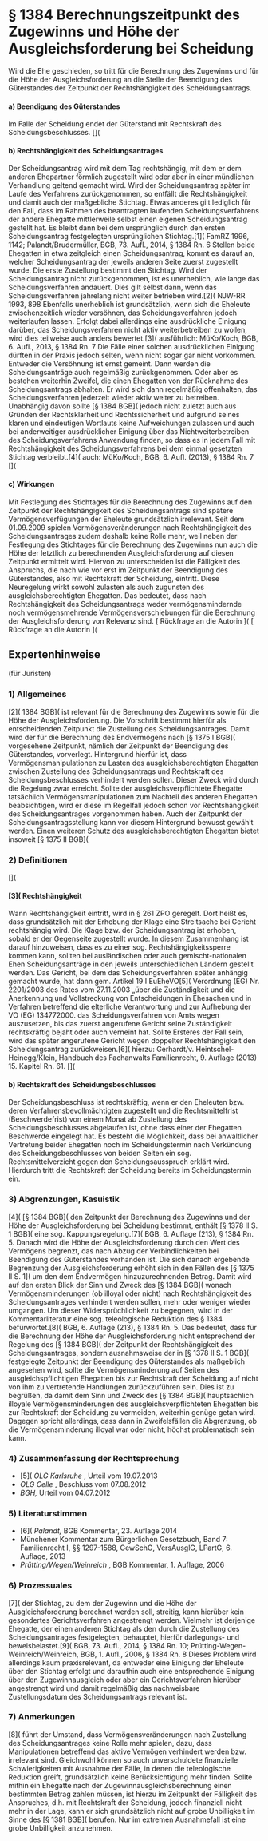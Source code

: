 # § 1384 Berechnungszeitpunkt des Zugewinns und Höhe der Ausgleichsforderung bei Scheidung
Wird die Ehe geschieden, so tritt für die Berechnung des Zugewinns und für die Höhe der Ausgleichsforderung an die Stelle der Beendigung des Güterstandes der Zeitpunkt der Rechtshängigkeit des Scheidungsantrags.
#### a) Beendigung des Güterstandes
Im Falle der Scheidung endet der Güterstand mit Rechtskraft des Scheidungsbeschlusses.
[](
#### b) Rechtshängigkeit des Scheidungsantrages
Der Scheidungsantrag wird mit dem Tag rechtshängig, mit dem er dem anderen Ehepartner förmlich zugestellt wird oder aber in einer mündlichen Verhandlung geltend gemacht wird.
Wird der Scheidungsantrag später im Laufe des Verfahrens zurückgenommen, so entfällt die Rechtshängigkeit und damit auch der maßgebliche Stichtag. Etwas anderes gilt lediglich für den Fall, dass im Rahmen des beantragten laufenden Scheidungsverfahrens der andere Ehegatte mittlerweile selbst einen eigenen Scheidungsantrag gestellt hat. Es bleibt dann bei dem ursprünglich durch den ersten Scheidungsantrag festgelegten ursprünglichen Stichtag.[1]( FamRZ 1996, 1142; Palandt/Brudermüller, BGB, 73. Aufl., 2014, § 1384 Rn. 6 Stellen beide Ehegatten in etwa zeitgleich einen Scheidungsantrag, kommt es darauf an, welcher Scheidungsantrag der jeweils anderen Seite zuerst zugestellt wurde. Die erste Zustellung bestimmt den Stichtag.
Wird der Scheidungsantrag nicht zurückgenommen, ist es unerheblich, wie lange das Scheidungsverfahren andauert. Dies gilt selbst dann, wenn das Scheidungsverfahren jahrelang nicht weiter betrieben wird.[2]( NJW-RR 1993, 898 Ebenfalls unerheblich ist grundsätzlich, wenn sich die Eheleute zwischenzeitlich wieder versöhnen, das Scheidungsverfahren jedoch weiterlaufen lassen. Erfolgt dabei allerdings eine ausdrückliche Einigung darüber, das Scheidungsverfahren nicht aktiv weiterbetreiben zu wollen, wird dies teilweise auch anders bewertet.[3]( ausführlich: MüKo/Koch, BGB, 6. Aufl., 2013, § 1384 Rn. 7 Die Fälle einer solchen ausdrücklichen Einigung dürften in der Praxis jedoch selten, wenn nicht sogar gar nicht vorkommen. Entweder die Versöhnung ist ernst gemeint. Dann werden die Scheidungsanträge auch regelmäßig zurückgenommen. Oder aber es bestehen weiterhin Zweifel, die einen Ehegatten von der Rücknahme des Scheidungsantrags abhalten. Er wird sich dann regelmäßig offenhalten, das Scheidungsverfahren jederzeit wieder aktiv weiter zu betreiben. Unabhängig davon sollte [§ 1384 BGB]( jedoch nicht zuletzt auch aus Gründen der Rechtsklarheit und Rechtssicherheit und aufgrund seines klaren und eindeutigen Wortlauts keine Aufweichungen zulassen und auch bei anderweitiger ausdrücklicher Einigung über das Nichtweiterbetreiben des Scheidungsverfahrens Anwendung finden, so dass es in jedem Fall mit Rechtshängigkeit des Scheidungsverfahrens bei dem einmal gesetzten Stichtag verbleibt.[4]( auch: MüKo/Koch, BGB, 6. Aufl. (2013), § 1384 Rn. 7
[](
#### c) Wirkungen
Mit Festlegung des Stichtages für die Berechnung des Zugewinns auf den Zeitpunkt der Rechtshängigkeit des Scheidungsantrags sind spätere Vermögensverfügungen der Eheleute grundsätzlich irrelevant. Seit dem 01.09.2009 spielen Vermögensveränderungen nach Rechtshängigkeit des Scheidungsantrages zudem deshalb keine Rolle mehr, weil neben der Festlegung des Stichtages für die Berechnung des Zugewinns nun auch die Höhe der letztlich zu berechnenden Ausgleichsforderung auf diesen Zeitpunkt ermittelt wird. Hiervon zu unterscheiden ist die Fälligkeit des Anspruchs, die nach wie vor erst im Zeitpunkt der Beendigung des Güterstandes, also mit Rechtskraft der Scheidung, eintritt.
Diese Neuregelung wirkt sowohl zulasten als auch zugunsten des ausgleichsberechtigten Ehegatten. Das bedeutet, dass nach Rechtshängigkeit des Scheidungsantrags weder vermögensmindernde noch vermögensmehrende Vermögensverschiebungen für die Berechnung der Ausgleichsforderung von Relevanz sind.
[ Rückfrage an die Autorin ]( [ Rückfrage an die Autorin ](
## Expertenhinweise
(für Juristen)
### 1) Allgemeines
[2]( 1384 BGB]( ist relevant für die Berechnung des Zugewinns sowie für die Höhe der Ausgleichsforderung. Die Vorschrift bestimmt hierfür als entscheidenden Zeitpunkt die Zustellung des Scheidungsantrages. Damit wird der für die Berechnung des Endvermögens nach [§ 1375 I BGB]( vorgesehene Zeitpunkt, nämlich der Zeitpunkt der Beendigung des Güterstandes, vorverlegt. Hintergrund hierfür ist, dass Vermögensmanipulationen zu Lasten des ausgleichsberechtigten Ehegatten zwischen Zustellung des Scheidungsantrags und Rechtskraft des Scheidungsbeschlusses verhindert werden sollen. Dieser Zweck wird durch die Regelung zwar erreicht. Sollte der ausgleichsverpflichtete Ehegatte tatsächlich Vermögensmanipulationen zum Nachteil des anderen Ehegatten beabsichtigen, wird er diese im Regelfall jedoch schon vor Rechtshängigkeit des Scheidungsantrages vorgenommen haben. Auch der Zeitpunkt der Scheidungsantragsstellung kann vor diesem Hintergrund bewusst gewählt werden. Einen weiteren Schutz des ausgleichsberechtigten Ehegatten bietet insoweit [§ 1375 II BGB](
### 2) Definitionen
[](
#### [3]( Rechtshängigkeit
Wann Rechtshängigkeit eintritt, wird in § 261 ZPO geregelt. Dort heißt es, dass grundsätzlich mit der Erhebung der Klage eine Streitsache bei Gericht rechtshängig wird. Die Klage bzw. der Scheidungsantrag ist erhoben, sobald er der Gegenseite zugestellt wurde.
In diesem Zusammenhang ist darauf hinzuweisen, dass es zu einer sog. Rechtshängigkeitssperre kommen kann, sollten bei ausländischen oder auch gemischt-nationalen Ehen Scheidungsanträge in den jeweils unterschiedlichen Ländern gestellt werden. Das Gericht, bei dem das Scheidungsverfahren später anhängig gemacht wurde, hat dann gem. Artikel 19 I EuEheVO[5]( Verordnung (EG) Nr. 2201/2003 des Rates vom 27.11.2003 „über die Zuständigkeit und die Anerkennung und Vollstreckung von Entscheidungen in Ehesachen und in Verfahren betreffend die elterliche Verantwortung und zur Aufhebung der VO (EG) 134772000. das Scheidungsverfahren von Amts wegen auszusetzen, bis das zuerst angerufene Gericht seine Zuständigkeit rechtskräftig bejaht oder auch verneint hat. Sollte Ersteres der Fall sein, wird das später angerufene Gericht wegen doppelter Rechtshängigkeit den Scheidungsantrag zurückweisen.[6]( hierzu: Gerhardt/v. Heintschel-Heinegg/Klein, Handbuch des Fachanwalts Familienrecht, 9. Auflage (2013) 15. Kapitel Rn. 61.
[](
#### b) Rechtskraft des Scheidungsbeschlusses
Der Scheidungsbeschluss ist rechtskräftig, wenn er den Eheleuten bzw. deren Verfahrensbevollmächtigten zugestellt und die Rechtsmittelfrist (Beschwerdefrist) von einem Monat ab Zustellung des Scheidungsbeschlusses abgelaufen ist, ohne dass einer der Ehegatten Beschwerde eingelegt hat.
Es besteht die Möglichkeit, dass bei anwaltlicher Vertretung beider Ehegatten noch im Scheidungstermin nach Verkündung des Scheidungsbeschlusses von beiden Seiten ein sog. Rechtsmittelverzicht gegen den Scheidungsausspruch erklärt wird. Hierdurch tritt die Rechtskraft der Scheidung bereits im Scheidungstermin ein.
### 3) Abgrenzungen, Kasuistik
[4]( [§ 1384 BGB]( den Zeitpunkt der Berechnung des Zugewinns und der Höhe der Ausgleichsforderung bei Scheidung bestimmt, enthält [§ 1378 II S. 1 BGB]( eine sog. Kappungsregelung.[7]( BGB, 6. Auflage (213), § 1384 Rn. 5. Danach wird die Höhe der Ausgleichsforderung durch den Wert des Vermögens begrenzt, das nach Abzug der Verbindlichkeiten bei Beendigung des Güterstandes vorhanden ist. Die sich danach ergebende Begrenzung der Ausgleichsforderung erhöht sich in den Fällen des [§ 1375 II S. 1]( um den dem Endvermögen hinzuzurechnenden Betrag.
Damit wird auf den ersten Blick der Sinn und Zweck des [§ 1384 BGB]( wonach Vermögensminderungen (ob illoyal oder nicht) nach Rechtshängigkeit des Scheidungsantrages verhindert werden sollen, mehr oder weniger wieder umgangen. Um dieser Widersprüchlichkeit zu begegnen, wird in der Kommentarliteratur eine sog. teleologische Reduktion des § 1384 befürwortet.[8]( BGB, 6. Auflage (213), § 1384 Rn. 5. Das bedeutet, dass für die Berechnung der Höhe der Ausgleichsforderung nicht entsprechend der Regelung des [§ 1384 BGB]( der Zeitpunkt der Rechtshängigkeit des Scheidungsantrages, sondern ausnahmsweise der in [§ 1378 II S. 1 BGB]( festgelegte Zeitpunkt der Beendigung des Güterstandes als maßgeblich angesehen wird, sollte die Vermögensminderung auf Seiten des ausgleichspflichtigen Ehegatten bis zur Rechtskraft der Scheidung auf nicht von ihm zu vertretende Handlungen zurückzuführen sein. Dies ist zu begrüßen, da damit dem Sinn und Zweck des [§ 1384 BGB]( hauptsächlich illoyale Vermögensminderungen des ausgleichsverpflichteten Ehegatten bis zur Rechtskraft der Scheidung zu vermeiden, weiterhin genüge getan wird. Dagegen spricht allerdings, dass dann in Zweifelsfällen die Abgrenzung, ob die Vermögensminderung illoyal war oder nicht, höchst problematisch sein kann.
### 4) Zusammenfassung der Rechtsprechung
* [5]( _OLG Karlsruhe_ , Urteil vom 19.07.2013
* _OLG Celle_ , Beschluss vom 07.08.2012
* _BGH,_ Urteil vom 04.07.2012
### 5) Literaturstimmen
* [6]( _Palandt,_ BGB Kommentar, 23. Auflage 2014
* Münchener Kommentar zum Bürgerlichen Gesetzbuch, Band 7: Familienrecht I, §§ 1297-1588, GewSchG, VersAusglG, LPartG, 6. Auflage, 2013
* _Prütting/Wegen/Weinreich_ , BGB Kommentar, 1. Auflage, 2006
### 6) Prozessuales
[7]( der Stichtag, zu dem der Zugewinn und die Höhe der Ausgleichsforderung berechnet werden soll, streitig, kann hierüber kein gesondertes Gerichtsverfahren angestrengt werden. Vielmehr ist derjenige Ehegatte, der einen anderen Stichtag als den durch die Zustellung des Scheidungsantrages festgelegten, behauptet, hierfür darlegungs- und beweisbelastet.[9]( BGB, 73. Aufl., 2014, § 1384 Rn. 10; Prütting-Wegen-Weinreich/Weinreich, BGB, 1. Aufl., 2006, § 1384 Rn. 8 Dieses Problem wird allerdings kaum praxisrelevant, da entweder eine Einigung der Eheleute über den Stichtag erfolgt und daraufhin auch eine entsprechende Einigung über den Zugewinnausgleich oder aber ein Gerichtsverfahren hierüber angestrengt wird und damit regelmäßig das nachweisbare Zustellungsdatum des Scheidungsantrags relevant ist.
### 7) Anmerkungen
[8]( führt der Umstand, dass Vermögensveränderungen nach Zustellung des Scheidungsantrages keine Rolle mehr spielen, dazu, dass Manipulationen betreffend das aktive Vermögen verhindert werden bzw. irrelevant sind. Gleichwohl können so auch unverschuldete finanzielle Schwierigkeiten mit Ausnahme der Fälle, in denen die teleologische Reduktion greift, grundsätzlich keine Berücksichtigung mehr finden. Sollte mithin ein Ehegatte nach der Zugewinnausgleichsberechnung einen bestimmten Betrag zahlen müssen, ist hierzu im Zeitpunkt der Fälligkeit des Anspruches, d.h. mit Rechtskraft der Scheidung, jedoch finanziell nicht mehr in der Lage, kann er sich grundsätzlich nicht auf grobe Unbilligkeit im Sinne des [§ 1381 BGB]( berufen. Nur im extremen Ausnahmefall ist eine grobe Unbilligkeit anzunehmen.